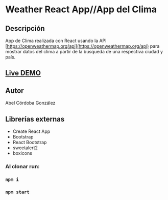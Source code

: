 # Weather React App//App del Clima

## Descripción
App de Clima realizada con React usando la API [https://openweathermap.org/api](https://openweathermap.org/api) para mostrar datos del clima a partir de la busqueda de una respectiva ciudad y país.  

## [Live DEMO]()

## Autor

Abel Córdoba González

## Librerías externas

- Create React App
- Bootstrap
- React Bootstrap
- sweetalert2
- boxicons

### Al clonar run:
### `npm i`
### `npm start`

